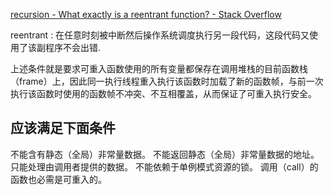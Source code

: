 
[recursion - What exactly is a reentrant function? - Stack Overflow](https://stackoverflow.com/questions/2799023/what-exactly-is-a-reentrant-function)


reentrant : 在任意时刻被中断然后操作系统调度执行另一段代码，这段代码又使用了该副程序不会出错. 

上述条件就是要求可重入函数使用的所有变量都保存在调用堆栈的目前函数栈（frame）上，因此同一执行线程重入执行该函数时加载了新的函数帧，与前一次执行该函数时使用的函数帧不冲突、不互相覆盖，从而保证了可重入执行安全。
## 应该满足下面条件

不能含有静态（全局）非常量数据。
不能返回静态（全局）非常量数据的地址。
只能处理由调用者提供的数据。
不能依赖于单例模式资源的锁。
调用（call）的函数也必需是可重入的。




